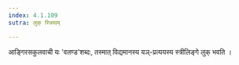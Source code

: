 ```yaml
---
index: 4.1.109
sutra: लुक् स्त्रियाम्

---
```

आङ्गिरसकुलवाची यः 'वतण्ड'शब्दः, तस्मात् विद्यमानस्य यञ्-प्रत्ययस्य स्त्रीलिङ्गे लुक् भवति । 